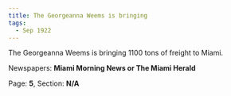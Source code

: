 ```yaml
---  
title: The Georgeanna Weems is bringing  
tags:  
  - Sep 1922  
---  
```

  
The Georgeanna Weems is bringing 1100 tons of freight to Miami.  
  
Newspapers: **Miami Morning News or The Miami Herald**  
  
Page: **5**, Section: **N/A** 
